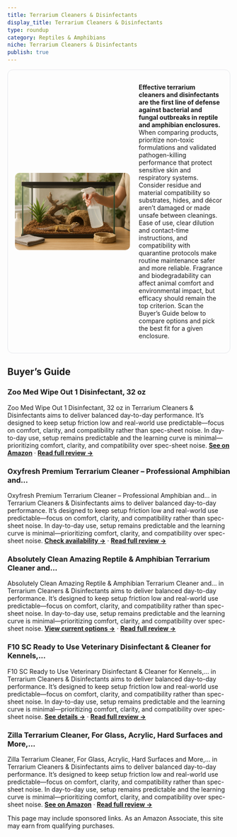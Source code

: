 ```yaml
---
title: Terrarium Cleaners & Disinfectants
display_title: Terrarium Cleaners & Disinfectants
type: roundup
category: Reptiles & Amphibians
niche: Terrarium Cleaners & Disinfectants
publish: true
---
```


<section class="hero-split" style="width:100%;box-sizing:border-box;border:1px solid #e5e7eb;border-radius:12px;padding:16px;display:grid;grid-template-columns:minmax(260px,40%) 1fr;gap:20px;align-items:center;"><figure style="margin:0;"><img src="/hero/roundups/reptiles-amphibians/terrarium-cleaners-disinfectants.webp" alt="" style="width:100%;height:auto;display:block;border-radius:10px;"/></figure><div class="hero-copy" style="min-width:0;"><p><strong>Effective terrarium cleaners and disinfectants are the first line of defense against bacterial and fungal outbreaks in reptile and amphibian enclosures.</strong> When comparing products, prioritize non-toxic formulations and validated pathogen-killing performance that protect sensitive skin and respiratory systems. Consider residue and material compatibility so substrates, hides, and décor aren’t damaged or made unsafe between cleanings. Ease of use, clear dilution and contact-time instructions, and compatibility with quarantine protocols make routine maintenance safer and more reliable. Fragrance and biodegradability can affect animal comfort and environmental impact, but efficacy should remain the top criterion. Scan the Buyer’s Guide below to compare options and pick the best fit for a given enclosure.</p></div></section>


<h2>Buyer’s Guide</h2>
<h3>Zoo Med Wipe Out 1 Disinfectant, 32 oz</h3>
<p>Zoo Med Wipe Out 1 Disinfectant, 32 oz in Terrarium Cleaners & Disinfectants aims to deliver balanced day-to-day performance. It’s designed to keep setup friction low and real-world use predictable&mdash;focus on comfort, clarity, and compatibility rather than spec-sheet noise. In day-to-day use, setup remains predictable and the learning curve is minimal&mdash;prioritizing comfort, clarity, and compatibility over spec-sheet noise. <a href="https://amzn.to/3Isjb52" target="_blank" rel="nofollow sponsored noopener noopener" target="_blank"><strong>See on Amazon</strong></a> · <a href="/reviews/zoo-med-wipe-out-1-disinfectant-32-oz/"><strong>Read full review &rarr;</strong></a></p>
<h3>Oxyfresh Premium Terrarium Cleaner &ndash; Professional Amphibian and…</h3>
<p>Oxyfresh Premium Terrarium Cleaner &ndash; Professional Amphibian and… in Terrarium Cleaners & Disinfectants aims to deliver balanced day-to-day performance. It’s designed to keep setup friction low and real-world use predictable&mdash;focus on comfort, clarity, and compatibility rather than spec-sheet noise. In day-to-day use, setup remains predictable and the learning curve is minimal&mdash;prioritizing comfort, clarity, and compatibility over spec-sheet noise. <a href="https://amzn.to/46W94O5" target="_blank" rel="nofollow sponsored noopener noopener" target="_blank"><strong>Check availability &rarr;</strong></a> · <a href="/reviews/oxyfresh-premium-terrarium-cleaner-professional-amphibian-and-reptile-t-67956fb9/"><strong>Read full review &rarr;</strong></a></p>
<h3>Absolutely Clean Amazing Reptile & Amphibian Terrarium Cleaner and…</h3>
<p>Absolutely Clean Amazing Reptile & Amphibian Terrarium Cleaner and… in Terrarium Cleaners & Disinfectants aims to deliver balanced day-to-day performance. It’s designed to keep setup friction low and real-world use predictable&mdash;focus on comfort, clarity, and compatibility rather than spec-sheet noise. In day-to-day use, setup remains predictable and the learning curve is minimal&mdash;prioritizing comfort, clarity, and compatibility over spec-sheet noise. <a href="https://amzn.to/4ny2Ydw" target="_blank" rel="nofollow sponsored noopener noopener" target="_blank"><strong>View current options &rarr;</strong></a> · <a href="/reviews/absolutely-clean-amazing-reptile-amphibian-terrarium-cleaner-and-odor-e-4bd8909d/"><strong>Read full review &rarr;</strong></a></p>
<h3>F10 SC Ready to Use Veterinary Disinfectant & Cleaner for Kennels,…</h3>
<p>F10 SC Ready to Use Veterinary Disinfectant & Cleaner for Kennels,… in Terrarium Cleaners & Disinfectants aims to deliver balanced day-to-day performance. It’s designed to keep setup friction low and real-world use predictable&mdash;focus on comfort, clarity, and compatibility rather than spec-sheet noise. In day-to-day use, setup remains predictable and the learning curve is minimal&mdash;prioritizing comfort, clarity, and compatibility over spec-sheet noise. <a href="https://amzn.to/46SuQ52" target="_blank" rel="nofollow sponsored noopener noopener" target="_blank"><strong>See details &rarr;</strong></a> · <a href="/reviews/f10-sc-ready-to-use-veterinary-disinfectant-cleaner-for-kennels-litter-a42a04d2/"><strong>Read full review &rarr;</strong></a></p>
<h3>Zilla Terrarium Cleaner, For Glass, Acrylic, Hard Surfaces and More,…</h3>
<p>Zilla Terrarium Cleaner, For Glass, Acrylic, Hard Surfaces and More,… in Terrarium Cleaners & Disinfectants aims to deliver balanced day-to-day performance. It’s designed to keep setup friction low and real-world use predictable&mdash;focus on comfort, clarity, and compatibility rather than spec-sheet noise. In day-to-day use, setup remains predictable and the learning curve is minimal&mdash;prioritizing comfort, clarity, and compatibility over spec-sheet noise. <a href="https://amzn.to/46W9cgx" target="_blank" rel="nofollow sponsored noopener noopener" target="_blank"><strong>See on Amazon</strong></a> · <a href="/reviews/zilla-terrarium-cleaner-for-glass-acrylic-hard-surfaces-and-more-anti-s-612e80e1/"><strong>Read full review &rarr;</strong></a></p>
<aside class="disclosure">This page may include sponsored links. As an Amazon Associate, this site may earn from qualifying purchases.</aside>
